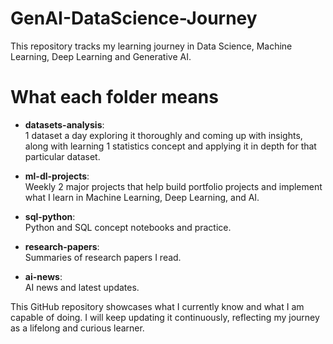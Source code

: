 # GenAI-DataScience-Journey
This repository tracks my learning journey in Data Science, Machine Learning, Deep Learning and Generative AI.  

# What each folder means
- **datasets-analysis**:  
  1 dataset a day exploring it thoroughly and coming up with insights, along with learning 1 statistics concept and applying it in depth for that particular dataset.

- **ml-dl-projects**:  
  Weekly 2 major projects that help build portfolio projects and implement what I learn in Machine Learning, Deep Learning, and AI.

- **sql-python**:  
  Python and SQL concept notebooks and practice.

- **research-papers**:  
  Summaries of research papers I read.

- **ai-news**:  
  AI news and latest updates.

This GitHub repository showcases what I currently know and what I am capable of doing. I will keep updating it continuously, reflecting my journey as a lifelong and curious learner.



